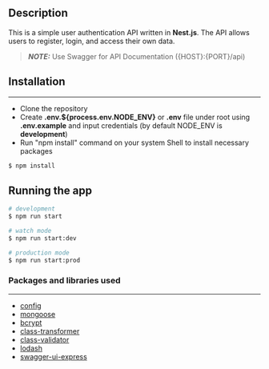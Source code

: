## Description

This is a simple user authentication API written in **Nest.js**.
The API allows users to register, login, and access their own data.

> **_NOTE:_** Use Swagger for API Documentation ({HOST}:{PORT}/api)

## Installation

- --
* Clone the repository
* Create **.env.${process.env.NODE_ENV}** or **.env** file under root using **.env.example** and input credentials (by default NODE_ENV is **development**)
* Run "npm install" command on your system Shell to install necessary packages

```bash
$ npm install
```

## Running the app

```bash
# development
$ npm run start

# watch mode
$ npm run start:dev

# production mode
$ npm run start:prod
```

### Packages and libraries used
- --
* [config](https://www.npmjs.com/package/@nestjs/config)
* [mongoose](https://mongoosejs.com)
* [bcrypt](https://www.npmjs.com/package/bcrypt)
* [class-transformer](https://www.npmjs.com/package/class-transformer)
* [class-validator](https://www.npmjs.com/package/class-validator)
* [lodash](https://www.npmjs.com/package/lodash)
* [swagger-ui-express](https://www.npmjs.com/package/swagger-ui-express)